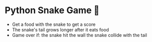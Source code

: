 # Python Snake Game 🐍

- Get a food with the snake to get a score
- The snake's tail grows longer after it eats food
- Game over if:
  the snake hit the wall
  the snake collide with the tail
